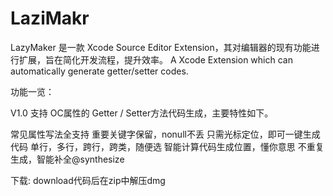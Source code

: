 # LaziMakr
LazyMaker 是一款 Xcode Source Editor Extension，其对编辑器的现有功能进行扩展，旨在简化开发流程，提升效率。
A Xcode Extension which can automatically generate getter/setter codes.

功能一览：

V1.0 支持 OC属性的 Getter / Setter方法代码生成，主要特性如下。

常见属性写法全支持
重要关键字保留，nonull不丢
只需光标定位，即可一键生成代码
单行，多行，跨行，跨类，随便选
智能计算代码生成位置，懂你意思
不重复生成，智能补全@synthesize

下载:
download代码后在zip中解压dmg
